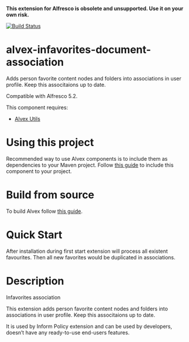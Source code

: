 **This extension for Alfresco is obsolete and unsupported. Use it on your own risk.**

[![Build Status](https://travis-ci.org/ITDSystems/alvex-infavorites-document-association.svg?branch=master)](https://travis-ci.org/ITDSystems/alvex-infavorites-document-association)

alvex-infavorites-document-association
========================

Adds person favorite content nodes and folders into associations in user profile. Keep this associtaions up to date.

Compatible with Alfresco 5.2.

This component requires:
* [Alvex Utils](https://github.com/ITDSystems/alvex-utils)

# Using this project

Recommended way to use Alvex components is to include them as dependencies to your Maven project. Follow [this guide](https://github.com/ITDSystems/alvex#recommended-way-include-alvex-to-your-project-via-maven-configuration) to include this component to your project.

# Build from source

To build Alvex follow [this guide](https://github.com/ITDSystems/alvex#build-component-from-source).


# Quick Start

After installation during first start extension will process all existent favourites. Then all new favorites would be duplicated in associations.

# Description

Infavorites association

This extension adds person favorite content nodes and folders into associations in user profile. Keep this associtaions up to date.

It is used by Inform Policy extension and can be used by developers, doesn’t have any ready-to-use end-users features.